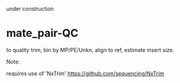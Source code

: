 under construction
# mate_pair-QC
to quality trim, bin by MP/PE/Unkn, align to ref, estimate insert size.

Note: 

requires use of 
'NxTrim' https://github.com/sequencing/NxTrim
